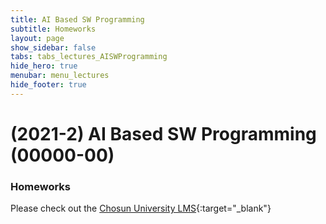 ```yaml
---
title: AI Based SW Programming
subtitle: Homeworks
layout: page
show_sidebar: false
tabs: tabs_lectures_AISWProgramming
hide_hero: true
menubar: menu_lectures
hide_footer: true
---
```


# (2021-2) AI Based SW Programming (00000-00)

### Homeworks

Please check out the [Chosun University LMS](https://clc.chosun.ac.kr){:target="_blank"}